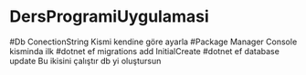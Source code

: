 # DersProgramiUygulamasi

#Db ConectionString Kismi kendine göre ayarla
#Package Manager Console kisminda ilk
#dotnet ef migrations add InitialCreate
#dotnet ef database update
Bu ikisini çalıştır db yi oluştursun